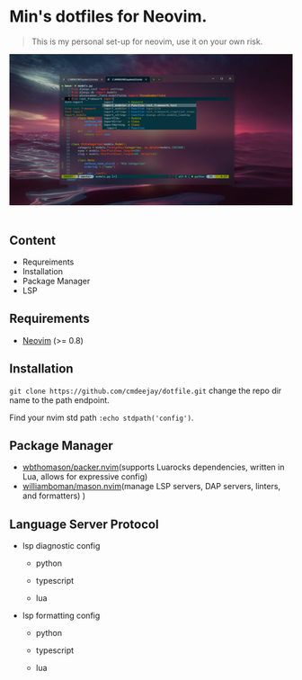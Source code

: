 # Min's dotfiles for Neovim.

> This is my personal set-up for neovim, use it on your own risk.

![](https://raw.githubusercontent.com/cmdeejay/dotfile/master/media/neovim1.png)
![]()

## Content

- Requreiments
- Installation
- Package Manager
- LSP

## Requirements

- [Neovim](https://neovim.io/) (>= 0.8)

## Installation

`git clone https://github.com/cmdeejay/dotfile.git` change the repo dir name to the path endpoint.

Find your nvim std path `:echo stdpath('config')`.

## Package Manager

- [wbthomason/packer.nvim](https://github.com/wbthomason/packer.nvim)(supports Luarocks dependencies, written in Lua, allows for expressive config)
- [williamboman/mason.nvim](https://github.com/williamboman/mason.nvim)(manage LSP servers, DAP servers, linters, and formatters) )

## Language Server Protocol

- lsp diagnostic config

  - python

  - typescript

  - lua

- lsp formatting config

  - python

  - typescript

  - lua
